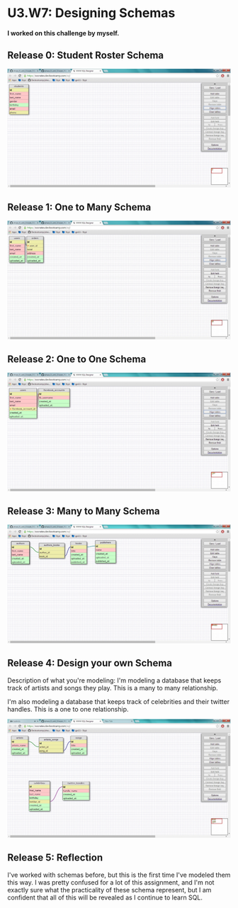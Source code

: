 # U3.W7: Designing Schemas


#### I worked on this challenge by myself.


## Release 0: Student Roster Schema
![0](../imgs/1_student_roster.jpg)


## Release 1: One to Many Schema
![quiz](../imgs/2_one_to_many.jpg)


## Release 2: One to One Schema
![quiz](../imgs/3_one_to_one.jpg)


## Release 3: Many to Many Schema
![quiz](../imgs/4_many_to_many.jpg)


## Release 4: Design your own Schema
Description of what you're modeling: 
I'm modeling a database that keeps track of artists
and songs they play. This is a many to many relationship.

I'm also modeling a database that keeps track of
celebrities and their twitter handles. This is a one to
one relationship.

![quiz](../imgs/5_design_your_own.jpg)

## Release 5: Reflection
I've worked with schemas before, but this is the first
time I've modeled them this way. I was pretty confused
for a lot of this assignment, and I'm not exactly sure
what the practicality of these schema represent, but I
am confident that all of this will be revealed as I
continue to learn SQL.